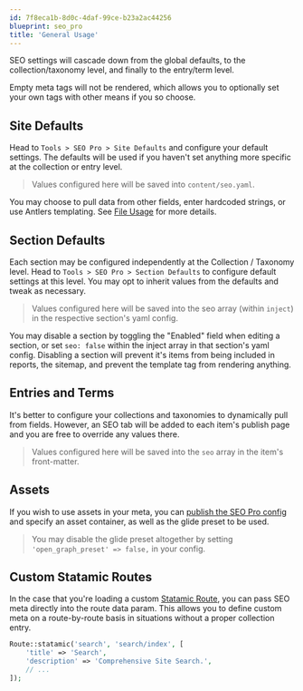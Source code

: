```yaml
---
id: 7f8eca1b-8d0c-4daf-99ce-b23a2ac44256
blueprint: seo_pro
title: 'General Usage'
---
```

SEO settings will cascade down from the global defaults, to the collection/taxonomy level, and finally to the entry/term level.

Empty meta tags will not be rendered, which allows you to optionally set your own tags with other means if you so choose.

## Site Defaults

Head to `Tools > SEO Pro > Site Defaults` and configure your default settings. The defaults will be used if you haven't set anything more specific at the collection or entry level.

> Values configured here will be saved into `content/seo.yaml`.

You may choose to pull data from other fields, enter hardcoded strings, or use Antlers templating. See [File Usage](/seo-pro/file-usage) for more details.

## Section Defaults

Each section may be configured independently at the Collection / Taxonomy level. Head to `Tools > SEO Pro > Section Defaults` to configure default settings at this level. You may opt to inherit values from the defaults and tweak as necessary.

> Values configured here will be saved into the seo array (within `inject`) in the respective section's yaml config.

You may disable a section by toggling the "Enabled" field when editing a section, or set `seo: false` within the inject array in that section's yaml config. Disabling a section will prevent it's items from being included in reports, the sitemap, and prevent the template tag from rendering anything.

## Entries and Terms

It's better to configure your collections and taxonomies to dynamically pull from fields. However, an SEO tab will be added to each item's publish page and you are free to override any values there.

> Values configured here will be saved into the `seo` array in the item's front-matter.

## Assets

If you wish to use assets in your meta, you can [publish the SEO Pro config](/seo-pro/advanced-configuration) and specify an asset container, as well as the glide preset to be used.

> You may disable the glide preset altogether by setting `'open_graph_preset' => false,` in your config.

## Custom Statamic Routes

In the case that you're loading a custom [Statamic Route](/routing#statamic-routes), you can pass SEO meta directly into the route data param. This allows you to define custom meta on a route-by-route basis in situations without a proper collection entry.

```php
Route::statamic('search', 'search/index', [
    'title' => 'Search',
    'description' => 'Comprehensive Site Search.',
    // ...
]);
```